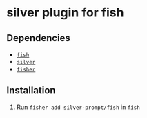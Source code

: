# silver plugin for fish

## Dependencies

- [`fish`](https://fishshell.com/)
- [`silver`](https://github.com/reujab/silver/)
- [`fisher`](https://github.com/jorgebucaran/fisher)

## Installation

1. Run `fisher add silver-prompt/fish` in `fish`

